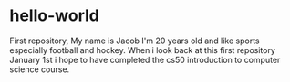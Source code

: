 # hello-world
First repository,
My name is Jacob I'm 20 years old and like sports especially football and hockey. 
When i look back at this first repository January 1st i hope to have completed the cs50 introduction to computer science course.
